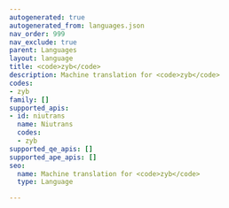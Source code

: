```yaml
---
autogenerated: true
autogenerated_from: languages.json
nav_order: 999
nav_exclude: true
parent: Languages
layout: language
title: <code>zyb</code>
description: Machine translation for <code>zyb</code>
codes:
- zyb
family: []
supported_apis:
- id: niutrans
  name: Niutrans
  codes:
  - zyb
supported_qe_apis: []
supported_ape_apis: []
seo:
  name: Machine translation for <code>zyb</code>
  type: Language

---
```


